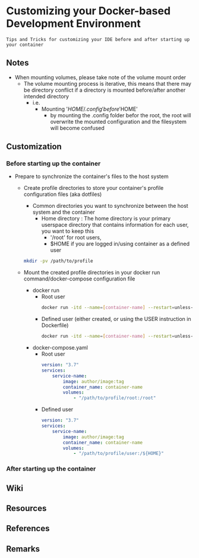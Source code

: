 # Customizing your Docker-based Development Environment

```
Tips and Tricks for customizing your IDE before and after starting up your container
```

## Notes
- When mounting volumes, please take note of the volume mount order
    - The volume mounting process is iterative, this means that there may be directory conflict if a directory is mounted before/after another intended directory
        - i.e.
            - Mounting '$HOME/.config' before '$HOME'
                + by mounting the .config folder befor the root, the root will overwrite the mounted configuration and the filesystem will become confused

## Customization
### Before starting up the container
- Prepare to synchronize the container's files to the host system
    - Create profile directories to store your container's profile configuration files (aka dotfiles)
        - Common directories you want to synchronize between the host system and the container
            - Home directory : The home directory is your primary userspace directory that contains information for each user, you want to keep this
                + '/root' for root users, 
                + $HOME if you are logged in/using container as a defined user
        ```bash
        mkdir -pv /path/to/profile
        ```

    - Mount the created profile directories in your docker run command/docker-compose configuration file
        - docker run
            - Root user
                ```bash
                docker run -itd --name=[container-name] --restart=unless-stopped -v "/path/to/profile/root:/root"
                ```
            - Defined user (either created, or using the USER instruction in Dockerfile)
                ```bash
                docker run -itd --name=[container-name] --restart=unless-stopped -v "/path/to/profile/user:${HOME}"
                ```
        - docker-compose.yaml
            - Root user
                ```yaml
                version: "3.7"
                services:
                    service-name:
                        image: author/image:tag
                        container_name: container-name
                        volumes:
                            - "/path/to/profile/root:/root"
                ```
            - Defined user
                ```yaml
                version: "3.7"
                services:
                    service-name:
                        image: author/image:tag
                        container_name: container-name
                        volumes:
                            - "/path/to/profile/user:/${HOME}"
                ```

### After starting up the container


## Wiki

## Resources

## References

## Remarks

